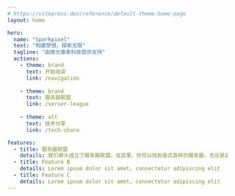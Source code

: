 ```yaml
---
# https://vitepress.dev/reference/default-theme-home-page
layout: home

hero:
  name: "Sparkpixel"
  text: "构建梦想，探索无限"
  tagline: "由微光像素科技提供支持"
  actions:
    - theme: brand
      text: 开始阅读
      link: /navigation
    
    - theme: brand
      text: 服务器联盟
      link: /server-league
    
    - theme: alt
      text: 技术分享
      link: /tech-share

features:
  - title: 服务器联盟
    details: 我们牵头成立了服务器联盟。在这里，你可以找到各式各样的服务器，无论是高创造力的大佬，还是极限生存的高手，都可以和他们共同切磋和交流！
  - title: Feature B
    details: Lorem ipsum dolor sit amet, consectetur adipiscing elit
  - title: Feature C
    details: Lorem ipsum dolor sit amet, consectetur adipiscing elit
---
```


